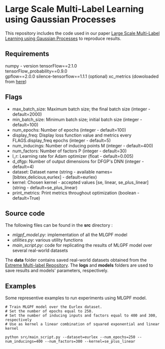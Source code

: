 # Large Scale Multi-Label Learning using Gaussian Processes #

This repository includes the code used in our paper [Large Scale Multi-Label Learning using Gaussian Processes](https://www.springer.com/journal/10994) to reproduce results. 

## Requirements ##
numpy - version 
tensorFlow==2.1.0  
tensorFlow_probability==0.9.0  
gpflow==2.0.0
silence-tensorflow==1.1.1 (optional)
xc_metrics (dowoloaded from [here](https://github.com/kunaldahiya/pyxclib))

## Flags ##
* max_batch_size: Maximum batch size; the final batch size (integer - default=2000)
* min_batch_size: Minimum batch size; initial batch size (integer - default=100)
* num_epochs: Number of epochs (integer - default=100)
* display_freq: Display loss function value and metrics every FLAGS.display_freq epochs (integer - default=5)
* num_inducings: Number of inducing points M (integer - default=400)
* num_factors: Number of factors P (integer - default=30)
* l_r: Learning rate for Adam optimizer (float - default=0.005)
* d_dfgp: Number of output dimensions for DFGP's DNN (integer - default=4)
* dataset: Dataset name (string - available names=[bibtex,delicious,eurlex] - default=eurlex)
* kernel: Chosen kernel - accepted values [se, linear, se_plus_linear] (string - default=se_plus_linear)
* print_metrics: Print metrics throughout optimization (boolean - default=True)

## Source code ##

The following files can be found in the **src** directory :  

- *mlgpf_model.py*: implementation of all the MLGPF model
- *utilities.py*: various utility functions
- *main_script.py*: code for replicating the results of MLGPF model over several real-world datasets

The **data** folder contains saved real-world datasets obtained from the [Extreme Multi-label Repository](http://manikvarma.org/downloads/XC/XMLRepository.html). The **logs** and **models** folders are used to save results and models' parameters, respectively.

## Examples ##
Some representive examples to run experiments using MLGPF model.

```
# Train MLGPF model over the Eurlex dataset.
# Set the number of epochs equal to 250. 
# Set the number of inducing inputs and factors equal to 400 and 300, respectively
# Use as kernel a linear combination of squared exponential and linear kernel

python src/main_script.py --dataset=eurlex --num_epochs=250 --num_inducings=400 --num_factors=300 --kernel=se_plus_linear
```


